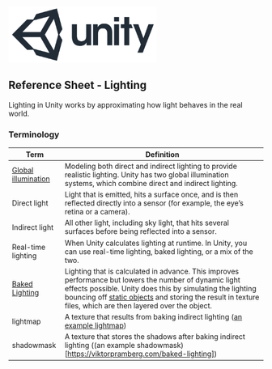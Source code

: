 

![unity logo](images/unity-logo-293w.png)

## Reference Sheet - Lighting

Lighting in Unity works by approximating how light behaves in the real world.



### Terminology

Term | Definition
--- | ---
[Global illumination](https://docs.unity3d.com/Manual/LightingInUnity.html) | Modeling both direct and indirect lighting to provide realistic lighting. Unity has two global illumination systems, which combine direct and indirect lighting.
Direct light | Light that is emitted, hits a surface once, and is then reflected directly into a sensor (for example, the eye’s retina or a camera). 
Indirect light | All other light, including sky light, that hits several surfaces before being reflected into a sensor. 
Real-time lighting | When Unity calculates lighting at runtime. In Unity, you can use real-time lighting, baked lighting, or a mix of the two.
[Baked Lighting](https://docs.unity3d.com/Manual/LightMode-Baked.html) | Lighting that is calculated in advance. This improves performance but lowers the number of dynamic light effects possible. Unity does this by simulating the lighting bouncing off [static objects](https://docs.unity3d.com/Manual/StaticObjects.html) and storing the result in texture files, which are then layered over the object. 
lightmap | A texture that results from baking indirect lighting ([an example lightmap](https://twitter.com/yuriyodonnell/status/880374951160803328))
shadowmask | A texture that stores the shadows after baking indirect lighting ((an example shadowmask)[https://viktorpramberg.com/baked-lighting])

